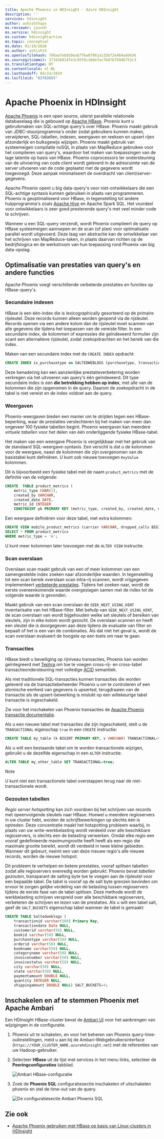 ```yaml
---
title: Apache Phoenix in HDInsight - Azure HDInsight
description: ''
services: hdinsight
author: ashishthaps
ms.reviewer: jasonh
ms.service: hdinsight
ms.custom: hdinsightactive
ms.topic: conceptual
ms.date: 01/19/2018
ms.author: ashishth
ms.openlocfilehash: 7d9aafeb920eab7f6a87061a135bf2e464add436
ms.sourcegitcommit: 37343b814fe3c95f8c10defac7b876759d6752c3
ms.translationtype: HT
ms.contentlocale: nl-NL
ms.lasthandoff: 04/24/2019
ms.locfileid: "63763655"
---
```

# <a name="apache-phoenix-in-hdinsight"></a>Apache Phoenix in HDInsight

[Apache Phoenix](https://phoenix.apache.org/) is een open source, uiterst parallelle relationele databaselaag die is gebouwd op [Apache HBase](hbase/apache-hbase-overview.md). Phoenix kunt u gebruikmaken van SQL-achtige query's over HBase. Phoenix maakt gebruik van JDBC-stuurprogramma's onder zodat gebruikers kunnen maken, verwijderen, SQL-tabellen, indexen, weergaven en reeksen en upsert rijen afzonderlijk en bulksgewijs wijzigen. Phoenix maakt gebruik van systeemeigen compilatie noSQL in plaats van MapReduce gebruiken voor het compileren van query's, waardoor het maken van toepassingen van de lage latentie op basis van HBase. Phoenix coprocessors ter ondersteuning van de uitvoering van code client wordt geleverd in de adresruimte van de server uitvoeren van de code geplaatst met de gegevens wordt toegevoegd. Deze aanpak minimaliseert de overdracht van client/server-gegevens.

Apache Phoenix opent u big data-query's voor niet-ontwikkelaars die een SQL-achtige syntaxis kunnen gebruiken in plaats van programmeren. Phoenix is geoptimaliseerd voor HBase, in tegenstelling tot andere hulpprogramma's zoals [Apache Hive](hadoop/hdinsight-use-hive.md) en Apache Spark SQL. Het voordeel voor ontwikkelaars is zeer goed presterende query's met veel minder code te schrijven.
<!-- [Spark SQL](spark/apache-spark-sql-with-hdinsight.md)  -->

Wanneer u een SQL-query verzendt, wordt Phoenix compileert de query op HBase systeemeigen aanroepen en de scan (of plan) voor optimalisatie parallel wordt uitgevoerd. Deze laag van abstractie kan de ontwikkelaar van het schrijven van MapReduce-taken, in plaats daarvan richten op de bedrijfslogica en de werkstroom van hun toepassing rond Phoenix van big data-opslag.

## <a name="query-performance-optimization-and-other-features"></a>Optimalisatie van prestaties van query's en andere functies

Apache Phoenix voegt verschillende verbeterde prestaties en functies op HBase-query's.

### <a name="secondary-indexes"></a>Secundaire indexen

HBase is een één-index die is lexicographically gesorteerd op de primaire rijsleutel. Deze records kunnen alleen worden geopend via de rijsleutel. Records openen via een andere kolom dan de rijsleutel moet scannen van alle gegevens die tijdens het toepassen van de vereiste filter. In een secundaire index, de kolommen of expressies die geïndexeerd formulier zijn scant een alternatieve rijsleutel, zodat zoekopdrachten en het bereik van die index.

Maken van een secundaire index met de `CREATE INDEX` opdracht:

```sql
CREATE INDEX ix_purchasetype on SALTEDWEBLOGS (purchasetype, transactiondate) INCLUDE (bookname, quantity);
```

Deze benadering kan een aanzienlijke prestatieverbetering worden verkregen via het uitvoeren van query's één geïndexeerd. Dit type secundaire index is een **die betrekking hebben op index**, met alle van de kolommen die zijn opgenomen in de query. Daarom de zoekopdracht in de tabel is niet vereist en de index voldoet aan de query.

### <a name="views"></a>Weergaven

Phoenix-weergaven bieden een manier om te strijden tegen een HBase-beperking, waar de prestaties verslechteren bij het maken van meer dan ongeveer 100 fysieke tabellen begint. Phoenix weergaven kan meerdere *virtuele tabellen* voor het delen van één onderliggende fysieke HBase-tabel.

Het maken van een weergave Phoenix is vergelijkbaar met het gebruik van de standaard SQL-weergave-syntaxis. Een verschil is dat u de kolommen voor de weergave, naast de kolommen die zijn overgenomen van de basistabel kunt definiëren. U kunt ook nieuwe toevoegen `KeyValue` kolommen.

Dit is bijvoorbeeld een fysieke tabel met de naam `product_metrics` met de definitie van de volgende:

```sql
CREATE  TABLE product_metrics (
    metric_type CHAR(1),
    created_by VARCHAR, 
    created_date DATE, 
    metric_id INTEGER
    CONSTRAINT pk PRIMARY KEY (metric_type, created_by, created_date, metric_id));
```

Een weergave definiëren voor deze tabel, met extra kolommen:

```sql
CREATE VIEW mobile_product_metrics (carrier VARCHAR, dropped_calls BIGINT) AS
SELECT * FROM product_metrics
WHERE metric_type = 'm';
```

U kunt meer kolommen later toevoegen met de `ALTER VIEW` instructie.

### <a name="skip-scan"></a>Scan overslaan

Overslaan scan maakt gebruik van een of meer kolommen van een samengestelde index zoeken naar afzonderlijke waarden. In tegenstelling tot een scan bereik overslaan scan intra-rij scannen, wordt vrijgegeven implementeert [verbeterde prestaties](https://phoenix.apache.org/performance.html#Skip-Scan). Tijdens het zoeken naar, wordt de eerste overeenkomende waarde overgeslagen samen met de index tot de volgende waarde is gevonden.

Maakt gebruik van een scan overslaan de `SEEK_NEXT_USING_HINT` inventarisatie van het HBase-filter. Met behulp van `SEEK_NEXT_USING_HINT`, de scan overslaan van wordt bijgehouden welke set sleutels of bereiken van sleutels, zijn in elke kolom wordt gezocht. De overslaan scannen en heeft een sleutel die is doorgegeven aan deze tijdens de evaluatie van filter en bepaalt of het is een van de combinaties. Als dat niet het geval is, wordt de scan overslaan evalueert de hoogste op een toets om naar te gaan.

### <a name="transactions"></a>Transacties

HBase biedt u beveiliging op rijniveau transacties, Phoenix kan worden geïntegreerd met [Tephra](https://tephra.io/) om toe te voegen cross-rij- en cross-tabel transactieondersteuning met volledige [ACID](https://en.wikipedia.org/wiki/ACID) semantiek.

Als met traditionele SQL-transacties kunnen transacties die worden geleverd via de transactiebeheerder Phoenix u om te controleren of een atomische eenheid van gegevens is upserted, terugdraaien van de transactie als de upsert-bewerking is mislukt op een willekeurige tabel transactie is ingeschakeld.

Zie voor het inschakelen van Phoenix transacties de [Apache Phoenix transactie documentatie](https://phoenix.apache.org/transactions.html).

Als u een nieuwe tabel met transacties die zijn ingeschakeld, stelt u de `TRANSACTIONAL` eigenschap `true` in een `CREATE` instructie:

```sql
CREATE TABLE my_table (k BIGINT PRIMARY KEY, v VARCHAR) TRANSACTIONAL=true;
```

Als u wilt een bestaande tabel om te worden transactionele wijzigen, gebruikt u de dezelfde eigenschap in een `ALTER` instructie:

```sql
ALTER TABLE my_other_table SET TRANSACTIONAL=true;
```

> [!NOTE]
> U kunt niet een transactionele tabel overstappen terug naar de niet-transactionele wordt.

### <a name="salted-tables"></a>Gezouten tabellen

*Regio server hotspotting* kan zich voordoen bij het schrijven van records met opeenvolgende sleutels naar HBase. Hoewel u meerdere regioservers in uw cluster hebt, worden de schrijfbewerkingen op slechts één is optreden. Deze concentratie maakt het hotspotting probleem waarbij, in plaats van uw write-werkbelasting wordt verdeeld over alle beschikbare regioservers, is slechts een de belasting verwerken. Omdat elke regio een vooraf gedefinieerde maximumgrootte heeft heeft als een regio die maximale grootte bereikt, wordt dit verdeeld in twee kleine gebieden. Wanneer dit gebeurt, neemt een van deze nieuwe regio's alle nieuwe records, worden de nieuwe hotspot.

Dit probleem te verhelpen en betere prestaties, vooraf splitsen tabellen zodat alle regioservers evenredig worden gebruikt. Phoenix bevat *tabellen gezouten*, transparant de salting byte toe te voegen aan de rijsleutel voor een bepaalde tabel. De tabel is vooraf op de salt byte grenzen bevinden om ervoor te zorgen gelijke verdeling van de belasting tussen regioservers tijdens de eerste fase van de tabel splitsen. Deze methode wordt de werkbelasting schrijven verspreid over alle beschikbare regioservers, verbeteren de schrijven en lezen van de prestaties. Als u wilt een tabel salt, geef de `SALT_BUCKETS` eigenschap tabel wanneer de tabel is gemaakt:

```sql
CREATE TABLE Saltedweblogs (
    transactionid varchar(500) Primary Key,
    transactiondate Date NULL,
    customerid varchar(50) NULL,
    bookid varchar(50) NULL,
    purchasetype varchar(50) NULL,
    orderid varchar(50) NULL,
    bookname varchar(50) NULL,
    categoryname varchar(50) NULL,
    invoicenumber varchar(50) NULL,
    invoicestatus varchar(50) NULL,
    city varchar(50) NULL,
    state varchar(50) NULL,
    paymentamount DOUBLE NULL,
    quantity INTEGER NULL,
    shippingamount DOUBLE NULL) SALT_BUCKETS=4;
```

## <a name="enable-and-tune-phoenix-with-apache-ambari"></a>Inschakelen en af te stemmen Phoenix met Apache Ambari

Een HDInsight HBase-cluster bevat de [Ambari UI](hdinsight-hadoop-manage-ambari.md) voor het aanbrengen van wijzigingen in de configuratie.

1. Phoenix uit te schakelen, en voor het beheren van Phoenix query-time-outinstellingen, meld u aan bij de Ambari-Webgebruikersinterface (`https://YOUR_CLUSTER_NAME.azurehdinsight.net`) met de referenties van uw Hadoop-gebruiker.

2. Selecteer **HBase** uit de lijst met services in het menu links, selecteer de **Peeringconfiguraties** tabblad.

    ![Ambari HBase-configuratie](./media/hdinsight-phoenix-in-hdinsight/ambari-hbase-config.png)

3. Zoek de **Phoenix SQL** configuratiesectie inschakelen of uitschakelen phoenix en stel de time-out van de query.

    ![De configuratiesectie Ambari Phoenix SQL](./media/hdinsight-phoenix-in-hdinsight/ambari-phoenix.png)

## <a name="see-also"></a>Zie ook

* [Apache Phoenix gebruiken met HBase op basis van Linux-clusters in HDInsight](hbase/apache-hbase-phoenix-squirrel-linux.md)
